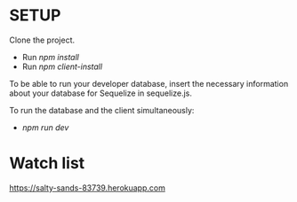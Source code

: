 # SETUP

Clone the project. 
- Run _npm install_
- Run _npm client-install_

To be able to run your developer database, insert the necessary information about your database for Sequelize in sequelize.js.

To run the database and the client simultaneously:
- _npm run dev_


# Watch list

https://salty-sands-83739.herokuapp.com
